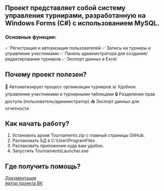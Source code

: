 ## Проект представляет собой систему управления турнирами, разработанную на Windows Forms (C#) с использованием MySQL.
### Основные функции:
✅ Регистрация и авторизация пользователей
✅ Запись на турниры и управление участниками
✅ Панель администратора для создания/редактирования турниров
✅ Экспорт данных в Excel
## Почему проект полезен?
🚀 Автоматизирует процесс организации турниров
📊 Удобное управление участниками и турнирными таблицами
🔒 Разделение прав доступа (пользователь/администратор)
📥 Экспорт данных для отчетности
## Как начать работу?
1. Установить архив Tournaments.zip с главный страницы GitHub.
2. Распаковать БД в C:\User\ProgramFiles
3. Распаковать приложение куда вам удобно.
4. Запустить TournamentsLauncher.exe
## Где получить помощь?
[Документация](https://github.com/CryKeN00/Tournaments/wiki)          
[Автор проекта ВК](https://vk.com/cryken)

